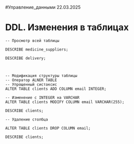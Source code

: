 #Управление_данными 
22.03.2025

# DDL. Изменения в таблицах
```mySQL
-- Просмотр всей таблицы

DESCRIBE medicine_suppliers;

DESCRIBE delivery;

  

-- Модификация структуры таблицы
-- Оператор ALNER TABLE
-- Упрощенный систаксис
ALTER TABLE clients ADD COLUMN email INTEGER;

-- Изменение с INTEGER на VARCHAR
ALTER TABLE clients MODIFY COLUMN email VARCHAR(255);

DESCRIBE clients;

-- Удаление столбца

ALTER TABLE clients DROP COLUMN email;

DESCRIBE clients;
```